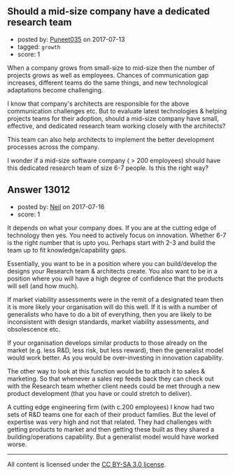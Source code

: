 ## Should a mid-size company have a dedicated research team

- posted by: [Puneet035](https://stackexchange.com/users/3025638/puneet035) on 2017-07-13
- tagged: `growth`
- score: 1

When a company grows from small-size to mid-size then the number of projects grows as well as employees. Chances of communication gap increases, different teams do the same things, and new technological adaptations become challenging.

I know that company's architects are responsible for the above communication challenges etc. But to evaluate latest technologies & helping projects teams for their adoption, should a mid-size company have small, effective, and dedicated research team working closely with the architects?

This team can also help architects to implement the better development processes across the company.

I wonder if a mid-size software company ( > 200 employees) should have this dedicated research team of size 6-7 people. Is this the right way?


## Answer 13012

- posted by: [Neil](https://stackexchange.com/users/2711480/neil) on 2017-07-16
- score: 1

It depends on what your company does. If you are at the cutting edge of technology then yes. You need to actively focus on innovation. Whether 6-7 is the right number that is upto you. Perhaps start with 2-3 and build the team up to fit knowledge/capability gaps.

Essentially, you want to be in a position where you can build/develop the designs your Research team & architects create. You also want to be in a position where you will have a high degree of confidence that the products will sell (and how much).

If market viability assessments were in the remit of a designated team then it is more likely your organisation will do this well. If it is with a number of generalists who have to do a bit of everything, then you are likely to be inconsistent with design standards, market viability assessments, and obsolescence etc.

If your organisation develops similar products to those already on the market (e.g. less R&D, less risk, but less reward), then the generalist model would work better. As you would be over-investing in innovation capability.

The other way to look at this function would be to attach it to sales & marketing. So that whenever a sales rep feeds back they can check out with the Research team whether client needs could be met through a new product development (that you have or could stretch to deliver).

A cutting edge engineering firm (with c.200 employees) I know had two sets of R&D teams one for each of their product families. But the level of expertise was very high and not that related. They had challenges with getting products to market and then getting these built as they shared a building/operations capability. But a generalist model would have worked worse.



---

All content is licensed under the [CC BY-SA 3.0 license](https://creativecommons.org/licenses/by-sa/3.0/).
